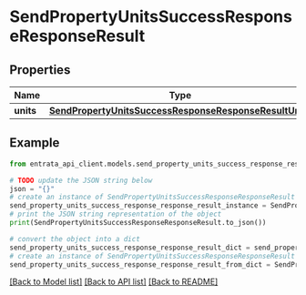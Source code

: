 # SendPropertyUnitsSuccessResponseResponseResult


## Properties

Name | Type | Description | Notes
------------ | ------------- | ------------- | -------------
**units** | [**SendPropertyUnitsSuccessResponseResponseResultUnits**](SendPropertyUnitsSuccessResponseResponseResultUnits.md) |  | 

## Example

```python
from entrata_api_client.models.send_property_units_success_response_response_result import SendPropertyUnitsSuccessResponseResponseResult

# TODO update the JSON string below
json = "{}"
# create an instance of SendPropertyUnitsSuccessResponseResponseResult from a JSON string
send_property_units_success_response_response_result_instance = SendPropertyUnitsSuccessResponseResponseResult.from_json(json)
# print the JSON string representation of the object
print(SendPropertyUnitsSuccessResponseResponseResult.to_json())

# convert the object into a dict
send_property_units_success_response_response_result_dict = send_property_units_success_response_response_result_instance.to_dict()
# create an instance of SendPropertyUnitsSuccessResponseResponseResult from a dict
send_property_units_success_response_response_result_from_dict = SendPropertyUnitsSuccessResponseResponseResult.from_dict(send_property_units_success_response_response_result_dict)
```
[[Back to Model list]](../README.md#documentation-for-models) [[Back to API list]](../README.md#documentation-for-api-endpoints) [[Back to README]](../README.md)


